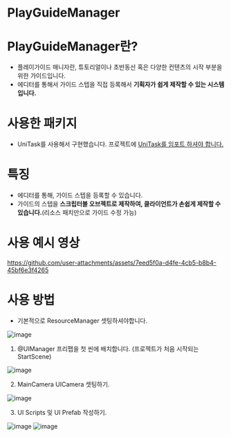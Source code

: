 # PlayGuideManager



# PlayGuideManager란?
* 플레이가이드 매니자란, 튜토리얼이나 초반동선 혹은 다양한 컨텐츠의 시작 부분을 위한 가이드입니다.
* 에디터를 통해서 가이드 스텝을 직접 등록해서 __기획자가 쉽게 제작할 수 있는 시스템입니다.__



# 사용한 패키지
* UniTask를 사용해서 구현했습니다. 프로젝트에 [UniTask를 임포트 하셔야 합니다.](https://github.com/Cysharp/UniTask/tree/master)



# 특징
* 에디터를 통해, 가이드 스텝을 등록할 수 있습니다.
* 가이드의 스텝을 __스크립터블 오브젝트로 제작하여, 클라이언트가 손쉽게 제작할 수 있습니다.__(리소스 패치만으로 가이드 수정 가능)

  

# 사용 예시 영상
https://github.com/user-attachments/assets/7eed5f0a-d4fe-4cb5-b8b4-45bf6e3f4265



# 사용 방법

- 기본적으로 ResourceManager 셋팅하셔야합니다.

![image](https://github.com/user-attachments/assets/1308be0b-fce7-445d-9ac1-703fe8697a10)


1. @UIManager 프리팹을 첫 씬에 배치합니다. (프로젝트가 처음 시작되는 StartScene)

![image](https://github.com/user-attachments/assets/36db1402-3c08-4477-864b-bc88420190ed)

2. MainCamera UICamera 셋팅하기.

![image](https://github.com/user-attachments/assets/0e3fb2f5-952b-46d3-894d-ee5d15213b82)

3. UI Scripts 및 UI Prefab 작성하기.

![image](https://github.com/user-attachments/assets/8bb84f8e-6743-439a-b777-77c84344d27d)
![image](https://github.com/user-attachments/assets/2f7029ff-ab04-44a9-95d9-e70600c7e8b6)
